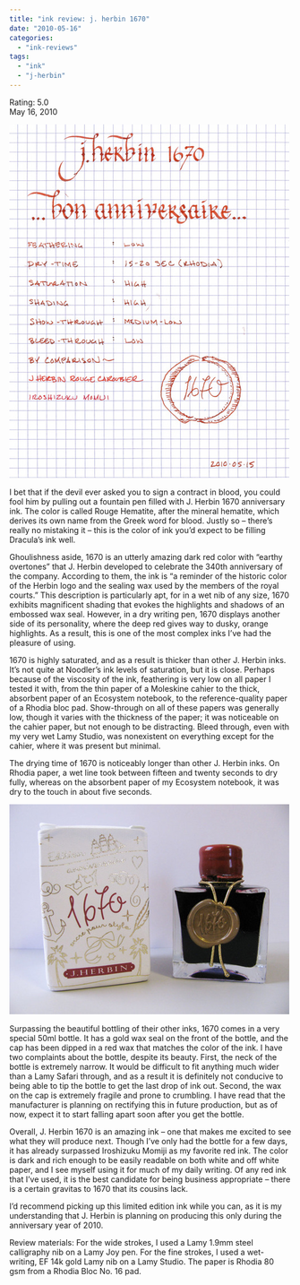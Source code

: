 ```yaml
---
title: "ink review: j. herbin 1670"
date: "2010-05-16"
categories: 
  - "ink-reviews"
tags: 
  - "ink"
  - "j-herbin"
---
```


Rating: 5.0  
May 16, 2010

![](1670-1.jpg)

  
I bet that if the devil ever asked you to sign a contract in blood, you could fool him by pulling out a fountain pen filled with J. Herbin 1670 anniversary ink. The color is called Rouge Hematite, after the mineral hematite, which derives its own name from the Greek word for blood. Justly so – there’s really no mistaking it – this is the color of ink you’d expect to be filling Dracula’s ink well.

Ghoulishness aside, 1670 is an utterly amazing dark red color with “earthy overtones” that J. Herbin developed to celebrate the 340th anniversary of the company. According to them, the ink is “a reminder of the historic color of the Herbin logo and the sealing wax used by the members of the royal courts.” This description is particularly apt, for in a wet nib of any size, 1670 exhibits magnificent shading that evokes the highlights and shadows of an embossed wax seal. However, in a dry writing pen, 1670 displays another side of its personality, where the deep red gives way to dusky, orange highlights. As a result, this is one of the most complex inks I’ve had the pleasure of using.

1670 is highly saturated, and as a result is thicker than other J. Herbin inks. It’s not quite at Noodler’s ink levels of saturation, but it is close. Perhaps because of the viscosity of the ink, feathering is very low on all paper I tested it with, from the thin paper of a Moleskine cahier to the thick, absorbent paper of an Ecosystem notebook, to the reference-quality paper of a Rhodia bloc pad. Show-through on all of these papers was generally low, though it varies with the thickness of the paper; it was noticeable on the cahier paper, but not enough to be distracting. Bleed through, even with my very wet Lamy Studio, was nonexistent on everything except for the cahier, where it was present but minimal.

The drying time of 1670 is noticeably longer than other J. Herbin inks. On Rhodia paper, a wet line took between fifteen and twenty seconds to dry fully, whereas on the absorbent paper of my Ecosystem notebook, it was dry to the touch in about five seconds.

![](1670-2.jpg)

  
Surpassing the beautiful bottling of their other inks, 1670 comes in a very special 50ml bottle. It has a gold wax seal on the front of the bottle, and the cap has been dipped in a red wax that matches the color of the ink. I have two complaints about the bottle, despite its beauty. First, the neck of the bottle is extremely narrow. It would be difficult to fit anything much wider than a Lamy Safari through, and as a result it is definitely not conducive to being able to tip the bottle to get the last drop of ink out. Second, the wax on the cap is extremely fragile and prone to crumbling. I have read that the manufacturer is planning on rectifying this in future production, but as of now, expect it to start falling apart soon after you get the bottle.

Overall, J. Herbin 1670 is an amazing ink – one that makes me excited to see what they will produce next. Though I’ve only had the bottle for a few days, it has already surpassed Iroshizuku Momiji as my favorite red ink. The color is dark and rich enough to be easily readable on both white and off white paper, and I see myself using it for much of my daily writing. Of any red ink that I’ve used, it is the best candidate for being business appropriate – there is a certain gravitas to 1670 that its cousins lack.

I’d recommend picking up this limited edition ink while you can, as it is my understanding that J. Herbin is planning on producing this only during the anniversary year of 2010.

Review materials: For the wide strokes, I used a Lamy 1.9mm steel calligraphy nib on a Lamy Joy pen. For the fine strokes, I used a wet-writing, EF 14k gold Lamy nib on a Lamy Studio. The paper is Rhodia 80 gsm from a Rhodia Bloc No. 16 pad.
